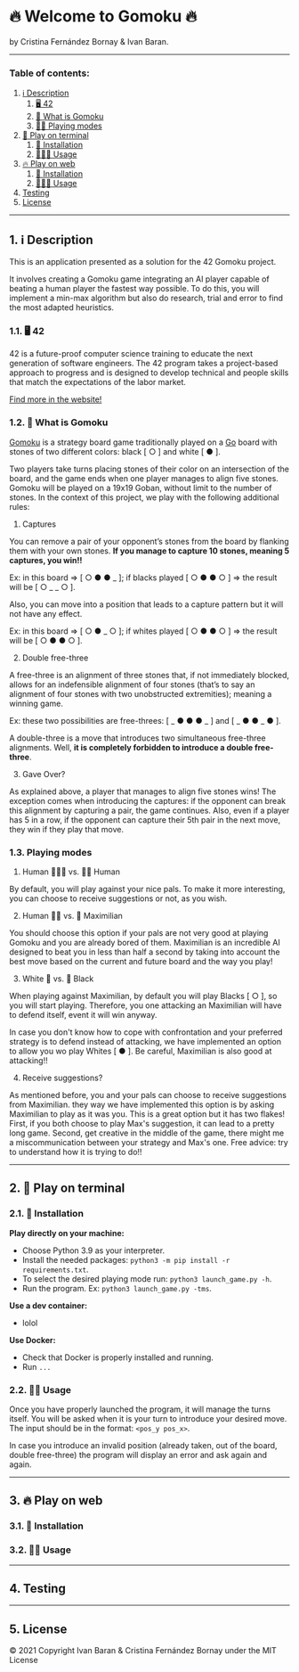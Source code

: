 # 🔥 Welcome to Gomoku 🔥
by Cristina Fernández Bornay & Ivan Baran.
___
### Table of contents:
1. [ℹ️ Description](https://github.com/42ibaran/gomoku_v2#1-%E2%84%B9%EF%B8%8F-description)
    1. [🖥️ 4️2](https://github.com/42ibaran/gomoku_v2#11-%EF%B8%8F-4%EF%B8%8F2)
    2. [🧮 What is Gomoku](https://github.com/42ibaran/gomoku_v2#12--what-is-gomoku)
    3. [🤹🏽 Playing modes](https://github.com/42ibaran/gomoku_v2#13-playing-modes)
2. [🤖 Play on terminal](https://github.com/42ibaran/gomoku_v2#2--play-on-terminal)
    1. [🔨 Installation](https://github.com/42ibaran/gomoku_v2#21--installation)
    2. [🏄🏽‍♀️ Usage](https://github.com/42ibaran/gomoku_v2#22--usage)
3. [🔥 Play on web](https://github.com/42ibaran/gomoku_v2#3--play-on-web)
    1. [🔨 Installation](https://github.com/42ibaran/gomoku_v2#31--installation)
    2. [🏄🏽‍♀️ Usage](https://github.com/42ibaran/gomoku_v2#32--usage)
4. [Testing](https://github.com/42ibaran/gomoku_v2#4-testing)
5. [License](https://github.com/42ibaran/gomoku_v2#5-license)
___
## 1. ℹ️ **Description**

This is an application presented as a solution for the 42 Gomoku project.

It involves creating a Gomoku game integrating an AI player capable of beating a human
player the fastest way possible. To do this, you will implement a min-max algorithm but
also do research, trial and error to find the most adapted heuristics.

### 1.1. 🖥️ **4️2**

42 is a future-proof computer science training to educate the next generation of
software engineers. The 42 program takes a project-based approach to progress and
is designed to develop technical and people skills that match the expectations of
the labor market.

[Find more in the website!](https://42.fr/en/homepage/)

### 1.2. 🧮 **What is Gomoku**

[Gomoku](https://en.wikipedia.org/wiki/Gomoku) is a strategy board game traditionally
played on a [Go](https://en.wikipedia.org/wiki/Go_%28game%29) board with stones of
two different colors: black [ ○ ] and white [ ● ].

Two players take turns placing stones of their color on an intersection of the board,
and the game ends when one player manages to align five stones. Gomoku will be played
on a 19x19 Goban, without limit to the number of stones. In the context of this project,
we play with the following additional rules:

1. Captures

You can remove a pair of your opponent’s stones from the board by flanking them with your own stones.
**If you manage to capture 10 stones, meaning 5 captures, you win!!**

Ex: in this board => [ ○ ● ● _ ]; if blacks played [ ○ ● ● ○ ] => the result will be [ ○ _ _ ○ ].

Also, you can move into a position that leads to a capture pattern but it will not have any effect.

Ex: in this board => [ ○ ● _ ○ ]; if whites played [ ○ ● ● ○ ] => the result will be [ ○ ● ● ○ ].

2. Double free-three

A free-three is an alignment of three stones that, if not immediately blocked, allows for
an indefensible alignment of four stones (that’s to say an alignment of four stones with
two unobstructed extremities); meaning a winning game.

Ex: these two possibilities are free-threes: [ _ ● ● ● _ ] and [ _ ● ● _ ● ].

A double-three is a move that introduces two simultaneous free-three alignments.
Well, **it is completely forbidden to introduce a double free-three**.

3. Gave Over?

As explained above, a player that manages to align five stones wins! The exception comes
when introducing the captures: if the opponent can break this alignment by capturing a pair,
the game continues. Also, even if a player has 5 in a row, if the opponent can capture their
5th pair in the next move, they win if they play that move.

### 1.3. **Playing modes**

1. Human 🦹🏽‍♀️ vs. 🦹🏽 Human

By default, you will play against your nice pals. To make it more interesting, you can choose
to receive suggestions or not, as you wish.

2. Human 🥷🏽 vs. 🧠 Maximilian

You should choose this option if your pals are not very good at playing Gomoku and you are
already bored of them. Maximilian is an incredible AI designed to beat you in less than
half a second by taking into account the best move based on the current and future board and
the way you play!

3. White 🤍 vs. 🖤 Black

When playing against Maximilian, by default you will play Blacks [ ○ ], so you will start playing.
Therefore, you one attacking an Maximilian will have to defend itself, event it will win anyway.

In case you don't know how to cope with confrontation and your preferred strategy is to defend
instead of attacking, we have implemented an option to allow you wo play Whites [ ● ]. Be careful,
Maximilian is also good at attacking!!

4. Receive suggestions?

As mentioned before, you and your pals can choose to receive suggestions from Maximilian.
they way we have implemented this option is by asking Maximilian to play as it was you.
This is a great option but it has two flakes! First, if you both choose to play Max's
suggestion, it can lead to a pretty long game. Second, get creative in the middle of the
game, there might me a miscommunication between your strategy and Max's one. Free advice:
try to understand how it is trying to do!!

___
## 2. 🤖 **Play on terminal**

### 2.1. 🔨 **Installation**

**Play directly on your machine:**
- Choose Python 3.9 as your interpreter.
- Install the needed packages: `python3 -m pip install -r requirements.txt`.
- To select the desired playing mode run: `python3 launch_game.py -h`.
- Run the program. Ex: `python3 launch_game.py -tms`.

**Use a dev container:**
- lolol

**Use Docker:**
- Check that Docker is properly installed and running.
- Run `...`

### 2.2. 🤹🏽 **Usage**

Once you have properly launched the program, it will manage the turns itself.
You will be asked when it is your turn to introduce your desired move.
The input should be in the format: `<pos_y pos_x>`.

In case you introduce an invalid position (already taken, out of the board,
double free-three) the program will display an error and ask again and again.

___
## 3. 🔥 **Play on web**

### 3.1. 🔨 **Installation**

### 3.2. 🤹🏽 **Usage**

___
## 4. **Testing**

___
## 5. **License**

© 2021 Copyright Ivan Baran & Cristina Fernández Bornay under the MIT License
